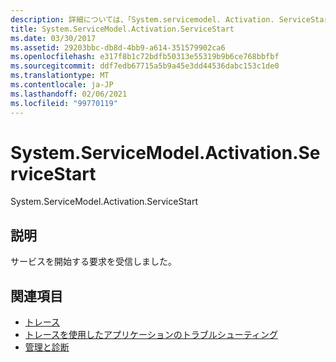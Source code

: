 ```yaml
---
description: 詳細については、「System.servicemodel. Activation. ServiceStart」を参照してください。
title: System.ServiceModel.Activation.ServiceStart
ms.date: 03/30/2017
ms.assetid: 29203bbc-db8d-4bb9-a614-351579902ca6
ms.openlocfilehash: e317f8b1c72bdfb50313e55319b9b6ce768bbfbf
ms.sourcegitcommit: ddf7edb67715a5b9a45e3dd44536dabc153c1de0
ms.translationtype: MT
ms.contentlocale: ja-JP
ms.lasthandoff: 02/06/2021
ms.locfileid: "99770119"
---
```

# <a name="systemservicemodelactivationservicestart"></a>System.ServiceModel.Activation.ServiceStart

System.ServiceModel.Activation.ServiceStart  
  
## <a name="description"></a>説明  

 サービスを開始する要求を受信しました。  
  
## <a name="see-also"></a>関連項目

- [トレース](index.md)
- [トレースを使用したアプリケーションのトラブルシューティング](using-tracing-to-troubleshoot-your-application.md)
- [管理と診断](../index.md)
